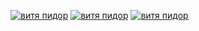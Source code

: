 [![витя пидор](https://github.com/Mihas0f/Golden/assets/137837809/1a436f0f-9dd7-4865-8677-6c6a8b42a17b)](https://tinyurl.com/mrxuek34)
[![витя пидор](https://github.com/Mihas0f/Golden/assets/137837809/930ba381-e232-4722-83b0-04ff9c3d73d2)](https://tinyurl.com/mrxuek34)
[![витя пидор](https://github.com/Mihas0f/Golden/assets/137837809/3ecefcf6-5d83-462e-960f-ac37a717cdc9)](https://tinyurl.com/mrxuek34)

